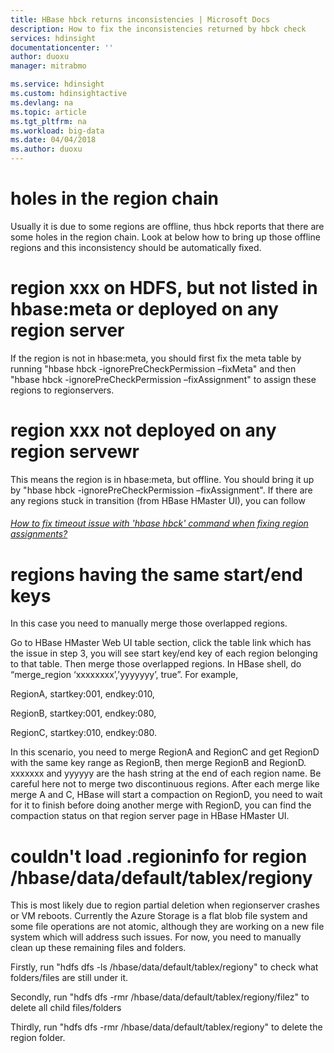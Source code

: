 ```yaml
---
title: HBase hbck returns inconsistencies | Microsoft Docs
description: How to fix the inconsistencies returned by hbck check
services: hdinsight
documentationcenter: ''
author: duoxu
manager: mitrabmo

ms.service: hdinsight
ms.custom: hdinsightactive
ms.devlang: na
ms.topic: article
ms.tgt_pltfrm: na
ms.workload: big-data
ms.date: 04/04/2018
ms.author: duoxu
---
```


# holes in the region chain

Usually it is due to some regions are offline, thus hbck reports that there are some holes in the region chain. Look at below how to bring up those offline regions and this inconsistency should be automatically fixed.

# region xxx on HDFS, but not listed in hbase:meta or deployed on any region server

If the region is not in hbase:meta, you should first fix the meta table by running "hbase hbck -ignorePreCheckPermission –fixMeta" and then "hbase hbck -ignorePreCheckPermission –fixAssignment" to assign these regions to regionservers.

# region xxx not deployed on any region servewr
This means the region is in hbase:meta, but offline. You should bring it up by "hbase hbck -ignorePreCheckPermission –fixAssignment". If there are any regions stuck in transition (from HBase HMaster UI), you can follow

###### [How to fix timeout issue with 'hbase hbck' command when fixing region assignments?](hbase-hbck-timeout.md)

# regions having the same start/end keys

In this case you need to manually merge those overlapped regions.

Go to HBase HMaster Web UI table section, click the table link which has the issue in step 3, you will see start key/end key of each region belonging to that table. Then merge those overlapped regions.
In HBase shell, do “merge_region ‘xxxxxxxx’,’yyyyyyy’, true”. For example,

RegionA, startkey:001, endkey:010, 

RegionB, startkey:001, endkey:080,

RegionC, startkey:010, endkey:080.

In this scenario, you need to merge RegionA and RegionC and get RegionD with the same key range as RegionB, then merge RegionB and RegionD.
xxxxxxx and yyyyyy are the hash string at the end of each region name. Be careful here not to merge two discontinuous regions. After each merge like merge A and C, HBase will start a compaction on RegionD, you need to wait for it to finish before doing another merge with RegionD, you can find the compaction status on that region server page in HBase HMaster UI.


# couldn't load .regioninfo for region /hbase/data/default/tablex/regiony

This is most likely due to region partial deletion when regionserver crashes or VM reboots. Currently the Azure Storage is a flat blob file system and some file operations are not atomic, although they are working on a new file system which will address such issues. For now, you need to manually clean up these remaining files and folders.

Firstly, run "hdfs dfs -ls /hbase/data/default/tablex/regiony" to check what folders/files are still under it.

Secondly, run "hdfs dfs -rmr /hbase/data/default/tablex/regiony/filez" to delete all child files/folders

Thirdly, run "hdfs dfs -rmr /hbase/data/default/tablex/regiony" to delete the region folder.
        